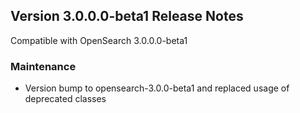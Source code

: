 ## Version 3.0.0.0-beta1 Release Notes

Compatible with OpenSearch 3.0.0.0-beta1

### Maintenance
* Version bump to opensearch-3.0.0-beta1 and replaced usage of deprecated classes


